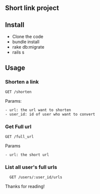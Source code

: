 ## Short link project

## Install

- Clone the code
- bundle install
- rake db:migrate
- rails s

## Usage

### Shorten a link

```
GET /shorten
```

Params:

```
- url: the url want to shorten
- user_id: id of user who want to convert
```

### Get Full url

```
GET /full_url
```

Params

```
- url: the short url
```

### List all user's full urls

```
  GET /users/:user_id/urls
```


Thanks for reading!
